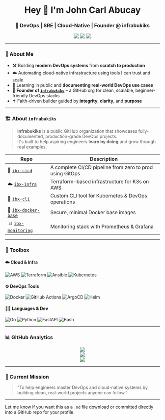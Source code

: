 <!-- GitHub Profile README.md for John Carl Abucay (abukiks) -->

<h1 align="center">Hey 👋 I'm John Carl Abucay</h1>
<h3 align="center">🚀 DevOps | SRE | Cloud-Native | Founder @ infrabukiks</h3>

<p align="center">
  <a href="mailto:abukiks.x@gmail.com"><img src="https://img.shields.io/badge/email-abukiks.x@gmail.com-dark?style=for-the-badge&logo=gmail&logoColor=white" /></a>
  <a href="https://linkedin.com/in/abukiks"><img src="https://img.shields.io/badge/linkedin-abukiks-dark?style=for-the-badge&logo=linkedin&logoColor=white" /></a>
  <a href="https://github.com/abukiks"><img src="https://img.shields.io/badge/github-abukiks-dark?style=for-the-badge&logo=github&logoColor=white" /></a>
</p>

---

### 🧠 About Me

- 🛠 Building **modern DevOps systems** from **scratch to production**
- ☁️ Automating cloud-native infrastructure using tools I can trust and scale
- 🧪 Learning in public and **documenting real-world DevOps use cases**
- 🧱 **Founder of [`infrabukiks`](https://github.com/infrabukiks)** – a GitHub org for clean, scalable, beginner-friendly DevOps stacks
- ✝️ Faith-driven builder guided by **integrity**, **clarity**, and **purpose**

---

### 🏗️ About `infrabukiks`

> **infrabukiks** is a public GitHub organization that showcases fully-documented, production-grade DevOps projects.  
> It's built to help aspiring engineers **learn by doing** and grow through real examples.

| Repo | Description |
|------|-------------|
| 🔁 [`ibx-cicd`](https://github.com/infrabukiks/ibx-cicd) | A complete CI/CD pipeline from zero to prod using GitOps |
| ☁️ [`ibx-infra`](https://github.com/infrabukiks/ibx-infra) | Terraform-based infrastructure for K3s on AWS |
| 🔧 [`ibx-cli`](https://github.com/infrabukiks/ibx-cli) | Custom CLI tool for Kubernetes & DevOps operations |
| 🧱 [`ibx-docker-base`](https://github.com/infrabukiks/ibx-docker-base) | Secure, minimal Docker base images |
| 📊 [`ibx-monitoring`](https://github.com/infrabukiks/ibx-monitoring) | Monitoring stack with Prometheus & Grafana |

---

### 🧰 Toolbox

#### ☁️ Cloud & Infra  
![AWS](https://img.shields.io/badge/AWS-dark?style=for-the-badge&logo=amazonaws&logoColor=white)
![Terraform](https://img.shields.io/badge/Terraform-dark?style=for-the-badge&logo=terraform&logoColor=white)
![Ansible](https://img.shields.io/badge/Ansible-dark?style=for-the-badge&logo=ansible&logoColor=white)
![Kubernetes](https://img.shields.io/badge/Kubernetes-dark?style=for-the-badge&logo=kubernetes&logoColor=white)

#### ⚙️ DevOps Tools  
![Docker](https://img.shields.io/badge/Docker-dark?style=for-the-badge&logo=docker&logoColor=white)
![GitHub Actions](https://img.shields.io/badge/GitHub%20Actions-dark?style=for-the-badge&logo=githubactions&logoColor=white)
![ArgoCD](https://img.shields.io/badge/ArgoCD-dark?style=for-the-badge&logo=argo&logoColor=white)
![Helm](https://img.shields.io/badge/Helm-dark?style=for-the-badge&logo=helm&logoColor=white)

#### 👨‍💻 Languages & Dev  
![Go](https://img.shields.io/badge/Go-dark?style=for-the-badge&logo=go&logoColor=white)
![Python](https://img.shields.io/badge/Python-dark?style=for-the-badge&logo=python&logoColor=white)
![FastAPI](https://img.shields.io/badge/FastAPI-dark?style=for-the-badge&logo=fastapi&logoColor=white)
![Bash](https://img.shields.io/badge/Bash-dark?style=for-the-badge&logo=gnubash&logoColor=white)

---

### 📊 GitHub Analytics

<p align="center">
  <img src="https://github-readme-streak-stats.herokuapp.com/?user=abukiks&theme=tokyonight&hide_border=true" />
  <br />
  <img src="https://github-readme-stats.vercel.app/api?username=abukiks&show_icons=true&theme=tokyonight&hide_border=true" />
  <br />
  <img src="https://github-readme-stats.vercel.app/api/top-langs/?username=abukiks&layout=compact&theme=tokyonight&hide_border=true" />
</p>

---

### 🔭 Current Mission

> “To help engineers master DevOps and cloud-native systems by building clean, real-world projects anyone can follow.”

---

Let me know if you want this as a `.md` file download or committed directly into a GitHub repo for your profile.
